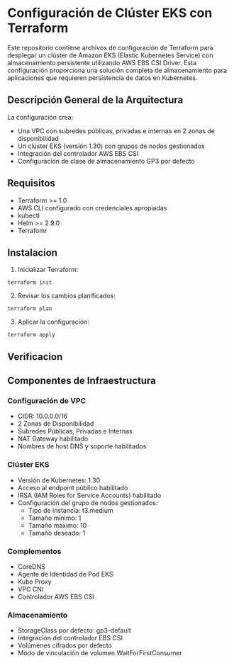 # Configuración de Clúster EKS con Terraform

Este repositorio contiene archivos de configuración de Terraform para desplegar un clúster de Amazon EKS (Elastic Kubernetes Service) con almacenamiento persistente utilizando AWS EBS CSI Driver. Esta configuración proporciona una solución completa de almacenamiento para aplicaciones que requieren persistencia de datos en Kubernetes.

## Descripción General de la Arquitectura

La configuración crea:
- Una VPC con subredes públicas, privadas e internas en 2 zonas de disponibilidad
- Un clúster EKS (versión 1.30) con grupos de nodos gestionados
- Integración del controlador AWS EBS CSI
- Configuración de clase de almacenamiento GP3 por defecto

## Requisitos

- Terraform >= 1.0
- AWS CLI configurado con credenciales apropiadas
- kubectl
- Helm >= 2.9.0
- Terrafomr 

## Instalacion

1. Inicializar Terraform:
```
terraform init
```
2. Revisar los cambios planificados:
```
terraform plan
```
3. Aplicar la configuración:
```
terraform apply
```

## Verificacion

## Componentes de Infraestructura

### Configuración de VPC

* CIDR: 10.0.0.0/16
* 2 Zonas de Disponibilidad
* Subredes Públicas, Privadas e Internas
* NAT Gateway habilitado
* Nombres de host DNS y soporte habilitados

### Clúster EKS

* Versión de Kubernetes: 1.30
* Acceso al endpoint público habilitado
* IRSA (IAM Roles for Service Accounts) habilitado
* Configuración del grupo de nodos gestionados:
  * Tipo de instancia: t3.medium
  * Tamaño mínimo: 1
  * Tamaño máximo: 10
  * Tamaño deseado: 1

### Complementos

* CoreDNS
* Agente de Identidad de Pod EKS
* Kube Proxy
* VPC CNI
* Controlador AWS EBS CSI

### Almacenamiento

* StorageClass por defecto: gp3-default
* Integración del controlador EBS CSI
* Volúmenes cifrados por defecto
* Modo de vinculación de volumen WaitForFirstConsumer


